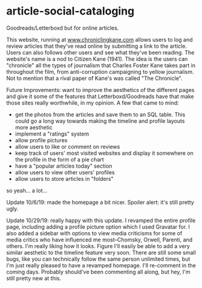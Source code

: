 # article-social-cataloging
Goodreads/Letterboxd but for online articles.

This website, running at www.chroniclingkane.com allows users to log and review articles that they've read online by submitting a link to the article. Users can also follows other users and see what they've been reading. The website's name is a nod to Citizen Kane (1941). The idea is the users can "chronicle" all the types of journalism that Charles Foster Kane takes part in throughout the film, from anti-corruption campaigning to yellow journalism. Not to mention that a rival paper of Kane's was called "The Chronicle".

Future Improvements:
want to improve the aesthetics of the different pages and give it some of the features that Letterboxd/Goodreads have that make those sites really worthwhile, in my opinion. A few that came to mind:
- get the photos from the articles and save them to an SQL table. This could go a long way towards making the timeline and profile layouts more aesthetic
- implement a "ratings" system
- allow profile pictures
- allow users to like or comment on reviews
- keep track of users' most visited websites and display it somewhere on the profile in the form of a pie chart
- have a "popular articles today" section
- allow users to view other users' profiles
- allow users to store articles in "folders"

so yeah... a lot...

Update 10/6/19: made the homepage a bit nicer. Spoiler alert: it's still pretty ugly. 

Update 10/29/19: really happy with this update. I revamped the entire profile page, including adding a profile picture option which I used Gravatar for. I also added a sidebar with options to view media criticisms for some of media critics who have influenced me most–Chomsky, Orwell, Parenti, and others. I'm really liking how it looks. Figure I'll easily be able to add a very similar aesthetic to the timeline feature very soon. There are still some small bugs, like you can technically follow the same person unlimited times, but I'm just really pleased to have a revamped homepage. I'll re-comment in the coming days. Probably should've been commenting all along, but hey, I'm still pretty new at this.
